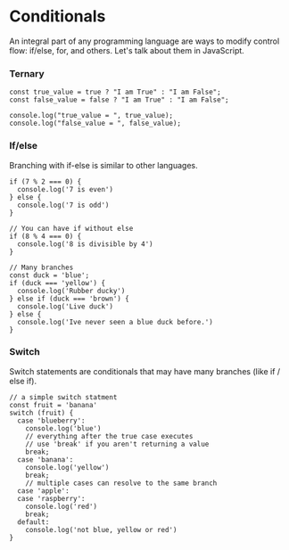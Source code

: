 # Conditionals

An integral part of any programming language are ways to modify control flow: if/else, for, and others. Let's talk about them in JavaScript.

### Ternary

```javascript,editable
const true_value = true ? "I am True" : "I am False";
const false_value = false ? "I am True" : "I am False";

console.log("true_value = ", true_value);
console.log("false_value = ", false_value);

```

### If/else

Branching with if-else is similar to other languages.

```javascript,editable
if (7 % 2 === 0) {
  console.log('7 is even')
} else {
  console.log('7 is odd')
}

// You can have if without else
if (8 % 4 === 0) {
  console.log('8 is divisible by 4')
}

// Many branches
const duck = 'blue';
if (duck === 'yellow') {
  console.log('Rubber ducky')
} else if (duck === 'brown') {
  console.log('Live duck')
} else {
  console.log('Ive never seen a blue duck before.')
}
```

### Switch

Switch statements are conditionals that may have many branches (like if / else if).

```javascript,editable
// a simple switch statment
const fruit = 'banana'
switch (fruit) {
  case 'blueberry':
    console.log('blue')
    // everything after the true case executes
    // use 'break' if you aren't returning a value
    break;
  case 'banana':
    console.log('yellow')
    break;
    // multiple cases can resolve to the same branch
  case 'apple':
  case 'raspberry':
    console.log('red')
    break;
  default:
    console.log('not blue, yellow or red')
}
```
